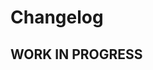 # Changelog

<!--
	Placeholder for the next version:
	## __WORK IN PROGRESS__
	(at the beginning of a new line )
-->

## __WORK IN PROGRESS__

